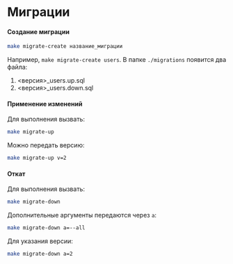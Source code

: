 # Миграции

#### Создание миграции
```bash
make migrate-create название_миграции
``` 
Например, `make migrate-create users`.
В папке `./migrations` появится два файла:
1. <версия>_users.up.sql
2. <версия>_users.down.sql

#### Применение изменений
Для выполнения вызвать:
```bash
make migrate-up
```
Можно передать версию:
```bash
make migrate-up v=2
```

#### Откат
Для выполнения вызвать:
```bash
make migrate-down
```
Дополнительные аргументы передаются через `a`:
```bash
make migrate-down a=--all
```
Для указания версии:
```bash
make migrate-down a=2
```
